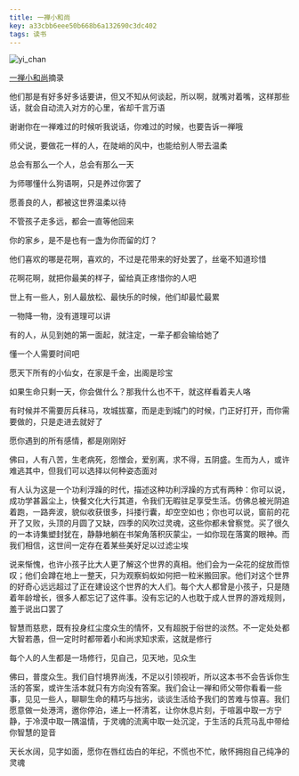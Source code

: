 ```yaml
---
title: 一禅小和尚
key: a33cbb6eee50b668b6a132690c3dc402
tags: 读书
---
```


![yi_chan](http://118.24.108.205:8086/pic/blog/yi_chan_xiao_he_shang.jpg)

<!--more-->

[一禅小和尚]((https://book.douban.com/subject/27126634/))摘录

他们那是有好多好多话要讲，但又不知从何谈起，所以啊，就嘴对着嘴，这样那些话，就会自动流入对方的心里，省却千言万语

谢谢你在一禅难过的时候听我说话，你难过的时候，也要告诉一禅哦

师父说，要做花一样的人，在陡峭的风中，也能给别人带去温柔

总会有那么一个人，总会有那么一天

为师哪懂什么狗语啊，只是养过你罢了

愿善良的人，都被这世界温柔以待

不管孩子走多远，都会一直等他回来

你的家乡，是不是也有一盏为你而留的灯？

他们喜欢的哪是花啊，喜欢的，不过是花带来的好处罢了，丝毫不知道珍惜

花啊花啊，就把你最美的样子，留给真正疼惜你的人吧

世上有一些人，别人最放松、最快乐的时候，他们却最忙最累

一物降一物，没有道理可以讲

有的人，从见到她的第一面起，就注定，一辈子都会输给她了

懂一个人需要时间吧

愿天下所有的小仙女，在家是千金，出阁是珍宝

如果生命只剩一天，你会做什么？那我什么也不干，就这样看着夫人咯

有时候并不需要厉兵秣马，攻城拔寨，而是走到城门的时候，门正好打开，而你需要做的，只是走进去就好了

愿你遇到的所有感情，都是刚刚好

佛曰，人有八苦，生老病死，怨憎会，爱别离，求不得，五阴盛。生而为人，或许难逃其中，但我们可以选择以何种姿态面对

有人认为这是一个功利浮躁的时代，描述这种功利浮躁的方式有两种：你可以说，成功学甚嚣尘上，快餐文化大行其道，令我们无暇驻足享受生活。仿佛总被光阴追着跑，一路奔波，貌似收获很多，抖搂行囊，却空空如也；你也可以说，窗前的花开了又败，头顶的月圆了又缺，四季的风吹过灵魂，这些你都未曾察觉。买了很久的一本诗集塑封犹在，静静地躺在书架角落积灰蒙尘，一如你现在落寞的眼神。而我们相信，这世间一定存在着某些美好足以过滤尘埃

说来惭愧，也许小孩子比大人更了解这个世界的真相。他们会为一朵花的绽放而惊叹；他们会蹲在地上一整天，只为观察蚂蚁如何把一粒米搬回家。他们对这个世界的好奇心远远超过了正在建设这个世界的大人们。每个大人都曾是小孩子，只是随着年龄增长，很多人都忘记了这件事。没有忘记的人也耽于成人世界的游戏规则，羞于说出口罢了

智慧而慈悲，既有投身红尘度众生的情怀，又有超脱于俗世的淡然。不一定处处都大智若愚，但一定时时都带着小和尚求知求索，这就是修行

每个人的人生都是一场修行，见自己，见天地，见众生

佛曰，普度众生。我们自忖境界尚浅，不足以引领视听，所以这本书不会告诉你生活的答案，或许生活本就只有方向没有答案。我们会让一禅和师父带你看看一些事，见见一些人，聊聊生命的精巧与拙劣，谈谈生活给予我们的苦难与惊喜。我们愿意做一处港湾，邀你停泊，递上一杯清茗，让你休息片刻，于喧嚣中取一方宁静，于冷漠中取一隅温情，于灵魂的流离中取一处沉淀，于生活的兵荒马乱中带给你智慧的跫音

天长水阔，见字如面，愿你在唇红齿白的年纪，不慌也不忙，敞怀拥抱自己纯净的灵魂